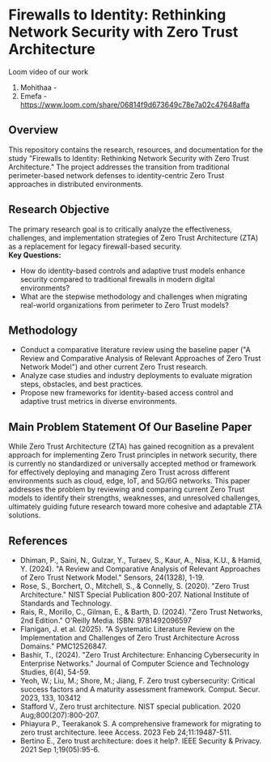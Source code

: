 # Firewalls to Identity: Rethinking Network Security with Zero Trust Architecture

Loom video of our work
1. Mohithaa - 
2. Emefa - https://www.loom.com/share/06814f9d673649c78e7a02c47648affa

## Overview
This repository contains the research, resources, and documentation for the study "Firewalls to Identity: Rethinking Network Security with Zero Trust Architecture." The project addresses the transition from traditional perimeter-based network defenses to identity-centric Zero Trust approaches in distributed environments.

## Research Objective
The primary research goal is to critically analyze the effectiveness, challenges, and implementation strategies of Zero Trust Architecture (ZTA) as a replacement for legacy firewall-based security.  
**Key Questions:**
- How do identity-based controls and adaptive trust models enhance security compared to traditional firewalls in modern digital environments?
- What are the stepwise methodology and challenges when migrating real-world organizations from perimeter to Zero Trust models?

## Methodology
- Conduct a comparative literature review using the baseline paper ("A Review and Comparative Analysis of Relevant Approaches of Zero Trust Network Model") and other current Zero Trust research.
- Analyze case studies and industry deployments to evaluate migration steps, obstacles, and best practices.
- Propose new frameworks for identity-based access control and adaptive trust metrics in diverse environments.



## Main Problem Statement Of Our Baseline Paper 

While Zero Trust Architecture (ZTA) has gained recognition as a prevalent approach for implementing Zero Trust principles in network security, there is currently no standardized or universally accepted method or framework for effectively deploying and managing Zero Trust across different environments such as cloud, edge, IoT, and 5G/6G networks. 
This paper addresses the problem by reviewing and comparing current Zero Trust models to identify their strengths, weaknesses, and unresolved challenges, ultimately guiding future research toward more cohesive and adaptable ZTA solutions.

## References
- Dhiman, P., Saini, N., Gulzar, Y., Turaev, S., Kaur, A., Nisa, K.U., & Hamid, Y. (2024). "A Review and Comparative Analysis of Relevant Approaches of Zero Trust Network Model." Sensors, 24(1328), 1-19.
- Rose, S., Borchert, O., Mitchell, S., & Connelly, S. (2020). "Zero Trust Architecture." NIST Special Publication 800-207. National Institute of Standards and Technology.
- Rais, R., Morillo, C., Gilman, E., & Barth, D. (2024). "Zero Trust Networks, 2nd Edition." O'Reilly Media. ISBN: 9781492096597
- Flanigan, J. et al. (2025). "A Systematic Literature Review on the Implementation and Challenges of Zero Trust Architecture Across Domains." PMC12526847.
- Bashir, T., (2024). "Zero Trust Architecture: Enhancing Cybersecurity in Enterprise Networks." Journal of Computer Science and Technology Studies, 6(4), 54-59.
- Yeoh, W.; Liu, M.; Shore, M.; Jiang, F. Zero trust cybersecurity: Critical success factors and A maturity assessment framework. Comput. Secur. 2023, 133, 103412
- Stafford V., Zero trust architecture. NIST special publication. 2020 Aug;800(207):800-207.
- Phiayura P., Teerakanok S. A comprehensive framework for migrating to zero trust architecture. Ieee Access. 2023 Feb 24;11:19487-511.
- Bertino E., Zero trust architecture: does it help?. IEEE Security & Privacy. 2021 Sep 1;19(05):95-6.


